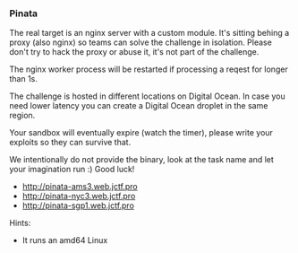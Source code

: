### Pinata

The real target is an nginx server with a custom module.
It's sitting behing a proxy (also nginx) so teams can solve the challenge in isolation.
Please don't try to hack the proxy or abuse it, it's not part of the challenge.

The nginx worker process will be restarted if processing a reqest for longer than 1s.

The challenge is hosted in different locations on Digital Ocean.
In case you need lower latency you can create a Digital Ocean droplet in the same region.

Your sandbox will eventually expire (watch the timer), please write your exploits so they can survive that.

We intentionally do not provide the binary, look at the task name and let your imagination run :) Good luck!

* http://pinata-ams3.web.jctf.pro
* http://pinata-nyc3.web.jctf.pro
* http://pinata-sgp1.web.jctf.pro

Hints:
- It runs an amd64 Linux
